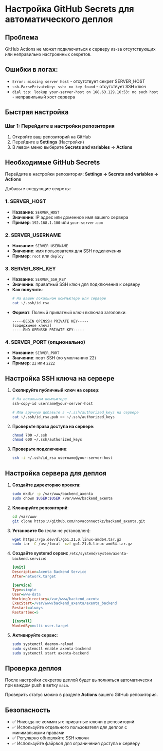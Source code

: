 # Настройка GitHub Secrets для автоматического деплоя

## Проблема
GitHub Actions не может подключиться к серверу из-за отсутствующих или неправильно настроенных секретов.

## Ошибки в логах:
- `Error: missing server host` - отсутствует секрет SERVER_HOST
- `ssh.ParsePrivateKey: ssh: no key found` - отсутствует SSH ключ
- `dial tcp: lookup your-server-host on 168.63.129.16:53: no such host` - неправильный хост сервера

## Быстрая настройка

### Шаг 1: Перейдите в настройки репозитория
1. Откройте ваш репозиторий на GitHub
2. Перейдите в **Settings** (Настройки)
3. В левом меню выберите **Secrets and variables** → **Actions**

## Необходимые GitHub Secrets

Перейдите в настройки репозитория: **Settings → Secrets and variables → Actions**

Добавьте следующие секреты:

### 1. SERVER_HOST
- **Название**: `SERVER_HOST`
- **Значение**: IP адрес или доменное имя вашего сервера
- **Пример**: `192.168.1.100` или `your-server.com`

### 2. SERVER_USERNAME  
- **Название**: `SERVER_USERNAME`
- **Значение**: имя пользователя для SSH подключения
- **Пример**: `root` или `deploy`

### 3. SERVER_SSH_KEY
- **Название**: `SERVER_SSH_KEY`
- **Значение**: приватный SSH ключ для подключения к серверу
- **Как получить**:
  ```bash
  # На вашем локальном компьютере или сервере
  cat ~/.ssh/id_rsa
  ```
- **Формат**: Полный приватный ключ включая заголовки:
  ```
  -----BEGIN OPENSSH PRIVATE KEY-----
  [содержимое ключа]
  -----END OPENSSH PRIVATE KEY-----
  ```

### 4. SERVER_PORT (опционально)
- **Название**: `SERVER_PORT`
- **Значение**: порт SSH (по умолчанию 22)
- **Пример**: `22` или `2222`

## Настройка SSH ключа на сервере

1. **Скопируйте публичный ключ на сервер**:
   ```bash
   # На локальном компьютере
   ssh-copy-id username@your-server-host
   
   # Или вручную добавьте в ~/.ssh/authorized_keys на сервере
   cat ~/.ssh/id_rsa.pub >> ~/.ssh/authorized_keys
   ```

2. **Проверьте права доступа на сервере**:
   ```bash
   chmod 700 ~/.ssh
   chmod 600 ~/.ssh/authorized_keys
   ```

3. **Проверьте подключение**:
   ```bash
   ssh -i ~/.ssh/id_rsa username@your-server-host
   ```

## Настройка сервера для деплоя

1. **Создайте директорию проекта**:
   ```bash
   sudo mkdir -p /var/www/backend_axenta
   sudo chown $USER:$USER /var/www/backend_axenta
   ```

2. **Клонируйте репозиторий**:
   ```bash
   cd /var/www
   git clone https://github.com/novaconnectkz/backend_axenta.git
   ```

3. **Установите Go** (если не установлен):
   ```bash
   wget https://go.dev/dl/go1.21.0.linux-amd64.tar.gz
   sudo tar -C /usr/local -xzf go1.21.0.linux-amd64.tar.gz
   ```

4. **Создайте systemd сервис** `/etc/systemd/system/axenta-backend.service`:
   ```ini
   [Unit]
   Description=Axenta Backend Service
   After=network.target

   [Service]
   Type=simple
   User=www-data
   WorkingDirectory=/var/www/backend_axenta
   ExecStart=/var/www/backend_axenta/axenta_backend
   Restart=always
   RestartSec=5

   [Install]
   WantedBy=multi-user.target
   ```

5. **Активируйте сервис**:
   ```bash
   sudo systemctl daemon-reload
   sudo systemctl enable axenta-backend
   sudo systemctl start axenta-backend
   ```

## Проверка деплоя

После настройки секретов деплой будет выполняться автоматически при каждом push в ветку `main`.

Проверить статус можно в разделе **Actions** вашего GitHub репозитория.

## Безопасность

- ✅ Никогда не коммитьте приватные ключи в репозиторий
- ✅ Используйте отдельного пользователя для деплоя с минимальными правами
- ✅ Регулярно обновляйте SSH ключи
- ✅ Используйте файрвол для ограничения доступа к серверу
